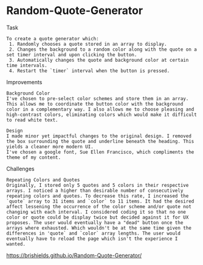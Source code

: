 # Random-Quote-Generator

Task

    To create a quote generator which:
     1. Randomly chooses a quote stored in an array to display.
     2. Changes the background to a random color along with the quote on a set timer interval and upon clicking the button.
     3. Automatically changes the quote and background color at certain time intervals.
     4. Restart the `timer` interval when the button is pressed.

Improvements

    Background Color
    I've chosen to pre-select color schemes and store them in an array. This allows me to coordinate the button color with the background color in a complementary way. I also allows me to choose pleasing and high-contrast colors, eliminating colors which would make it difficult to read white text. 
    
    Design
    I made minor yet impactful changes to the original design. I removed the box surrounding the quote and underline beneath the heading. This yields a cleaner more modern UI.
    I've chosen a google font, Sue Ellen Francisco, which compliments the theme of my content.

Challenges

    Repeating Colors and Quotes
    Originally, I stored only 5 quotes and 5 colors in their respective arrays. I noticed a higher than desirable number of consecutively repeating colors and quotes. To decrease this rate, I increased the `quote` array to 31 items and `color` to 11 items. It had the desired affect lessening the occurrence of the color scheme and/or quote not changing with each interval. I considered coding it so that no one color or quote could be display twice but decided against it for UX proposes. The user would eventually have a "dead" button once the arrays where exhausted. Which wouldn't be at the same time given the differences in 'quote` and `color` array lengths. The user would eventually have to reload the page which isn't the experience I wanted.



https://brishields.github.io/Random-Quote-Generator/
